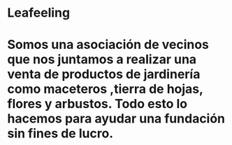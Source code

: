 # Leafeeling
# Somos una asociación de vecinos que nos juntamos a realizar una venta de productos de jardinería como maceteros ,tierra de hojas, flores y arbustos. Todo esto lo hacemos para ayudar una fundación sin fines de lucro. 
